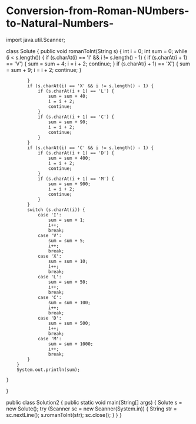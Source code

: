 # Conversion-from-Roman-NUmbers-to-Natural-Numbers-
import java.util.Scanner;

class Solute {
    public void romanToInt(String s) {
        int i = 0;
        int sum = 0;
        while (i < s.length()) {
            if (s.charAt(i) == 'I' && i != s.length() - 1) {
                if (s.charAt(i + 1) == 'V') {
                    sum = sum + 4;
                    i = i + 2;
                    continue;
                }
                if (s.charAt(i + 1) == 'X') {
                    sum = sum + 9;
                    i = i + 2;
                    continue;
                }

            }
            if (s.charAt(i) == 'X' && i != s.length() - 1) {
                if (s.charAt(i + 1) == 'L') {
                    sum = sum + 40;
                    i = i + 2;
                    continue;
                }
                if (s.charAt(i + 1) == 'C') {
                    sum = sum + 90;
                    i = i + 2;
                    continue;
                }
            }
            if (s.charAt(i) == 'C' && i != s.length() - 1) {
                if (s.charAt(i + 1) == 'D') {
                    sum = sum + 400;
                    i = i + 2;
                    continue;
                }
                if (s.charAt(i + 1) == 'M') {
                    sum = sum + 900;
                    i = i + 2;
                    continue;
                }
            }
            switch (s.charAt(i)) {
                case 'I':
                    sum = sum + 1;
                    i++;
                    break;
                case 'V':
                    sum = sum + 5;
                    i++;
                    break;
                case 'X':
                    sum = sum + 10;
                    i++;
                    break;
                case 'L':
                    sum = sum + 50;
                    i++;
                    break;
                case 'C':
                    sum = sum + 100;
                    i++;
                    break;
                case 'D':
                    sum = sum + 500;
                    i++;
                    break;
                case 'M':
                    sum = sum + 1000;
                    i++;
                    break;
            }
        }
        System.out.println(sum);

    }
}

public class Solution2 {
    public static void main(String[] args) {
        Solute s = new Solute();
        try (Scanner sc = new Scanner(System.in)) {
            String str = sc.nextLine();
            s.romanToInt(str);
            sc.close();
        }
    }
}
